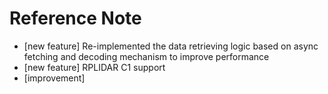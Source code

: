 Reference Note
======================================
- [new feature] Re-implemented the data retrieving logic based on async fetching and decoding mechanism to improve performance
- [new feature] RPLIDAR C1 support
- [improvement] 
